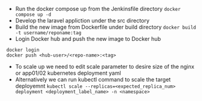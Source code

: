* Run the docker compose up from the Jenkinsfile directory
`docker compose up -d`
* Develop the laravel appliction under the src directory
* Build the new image from Dockerfile under build directory
`docker build -t username/reponame:tag`
* Login Docker hub and push the new image to Docker hub
~~~
docker login
docker push <hub-user>/<repo-name>:<tag>
~~~
* To scale up we need to edit scale parameter to desire size of the nginx or app01/02 kubernetes deployment yaml
* Alternatively we can run kubectl command to scale the target deployemnt 
`kubectl scale --replicas=<expected_replica_num> deployment <deployment_label_name> -n <namespace>`

